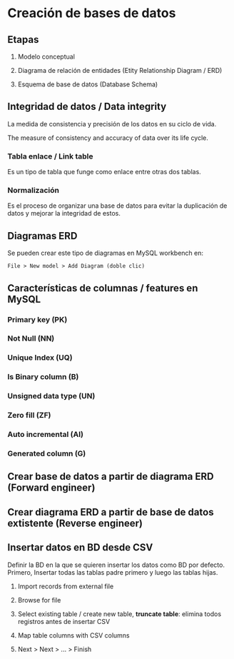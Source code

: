# Creación de bases de datos

## Etapas

1. Modelo conceptual

2. Diagrama de relación de entidades (Etity Relationship Diagram / ERD)

3. Esquema de base de datos (Database Schema)

## Integridad de datos / Data integrity

La medida de consistencia y precisión de los datos en su ciclo de vida.

The measure of consistency and accuracy of data over its life cycle.

### Tabla enlace / Link table

Es un tipo de tabla que funge como enlace entre otras dos tablas.

### Normalización

Es el proceso de organizar una base de datos para evitar la duplicación de datos y mejorar la integridad de estos.

## Diagramas ERD

Se pueden crear este tipo de diagramas en MySQL workbench en:

```
File > New model > Add Diagram (doble clic)
```

## Características de columnas / features en MySQL

### Primary key (PK)



### Not Null (NN)



### Unique Index (UQ)



### Is Binary column (B)



### Unsigned data type (UN)



### Zero fill (ZF)



### Auto incremental (AI)



### Generated column (G)



## Crear base de datos a partir de diagrama ERD (Forward engineer)



## Crear diagrama ERD a partir de base de datos extistente (Reverse engineer)



## Insertar datos en BD desde CSV

Definir la BD en la que se quieren insertar los datos como BD por defecto. Primero, Insertar todas las tablas padre primero y luego las tablas hijas.

1. Import records from external file

2. Browse for file

3. Select existing table / create new table, **truncate table**: elimina todos registros antes de insertar CSV

4. Map table columns with CSV columns

5. Next > Next > ... > Finish